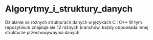 # Algorytmy_i_struktury_danych
Działanie na różnych strukturach danych w językach C i C++
W tym repozytoium znajduje sie 12 różnych branchów, każdy odpowiada innej strukturze przechowywaynia danych.
